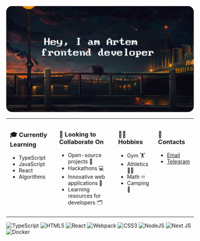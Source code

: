 <img style="border-radius:15px" src="./city-landscape.png"/>
<table>
  <tr>
    <td style="vertical-align: top; padding: 10px;">
      <h3>🎓 Currently Learning</h3>
      <ul>
        <li>TypeScript</li>
        <li>JavaScript</li>
        <li>React</li>
        <li>Algorithms</li>
      </ul>
    </td>
    <td style="vertical-align: top; padding: 10px;">
      <h3>💼 Looking to Collaborate On</h3>
      <ul>
        <li>Open-source projects 🤝</li>
        <li>Hackathons 💻</li>
        <li>Innovative web applications 🚀</li>
        <li>Learning resources for developers 🗂️</li>
      </ul>
    </td>
    <td style="vertical-align: top; padding: 10px;">
      <h3>🚴‍♂️ Hobbies </h3>
      <ul>
        <li>Gym 🏋</li>
        <li>Athletics 🏃‍♂️</li>
        <li>Math ♾️</li>
        <li>Camping 🚙</li>
      </ul>
    </td>
    <td style="vertical-align: top; padding: 10px;">
     <h3>📧 Contacts</h3>
     <ul>
      <li><a href="mailto:artem_fedchenko_2017@mail.ru">Email</a></li>
      <li><a href="https://t.me/fedddchenko">Telegram</a></li>
     </ul>
    </td>
  </tr>
</table>

![TypeScript](https://img.shields.io/badge/typescript-%23007ACC.svg?style=for-the-badge&logo=typescript&logoColor=white)
![HTML5](https://img.shields.io/badge/html5-%23E34F26.svg?style=for-the-badge&logo=html5&logoColor=white)
![React](https://img.shields.io/badge/react-%2320232a.svg?style=for-the-badge&logo=react&logoColor=%2361DAFB)
![Webpack](https://img.shields.io/badge/webpack-%238DD6F9.svg?style=for-the-badge&logo=webpack&logoColor=black)
![CSS3](https://img.shields.io/badge/css3-%231572B6.svg?style=for-the-badge&logo=css3&logoColor=white)
![NodeJS](https://img.shields.io/badge/node.js-6DA55F?style=for-the-badge&logo=node.js&logoColor=white)
![Next JS](https://img.shields.io/badge/Next-black?style=for-the-badge&logo=next.js&logoColor=white)
![Docker](https://img.shields.io/badge/docker-%230db7ed.svg?style=for-the-badge&logo=docker&logoColor=white)
